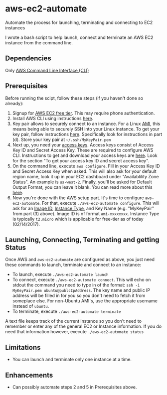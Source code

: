# aws-ec2-automate
Automate the process for launching, terminating and connecting to EC2 instances

I wrote a bash script to help launch, connect and terminate an AWS EC2 instance from the command line.

## Dependencies
Only [AWS Command Line Interface (CLI)](https://aws.amazon.com/cli/)

## Prerequisites
Before running the scipt, follow these steps (if you haven't done so already):

1. Signup for [AWS EC2 free tier](http://aws.amazon.com/free/). This may require phone authentication.
2. Install AWS CLI using instructions [here](http://docs.aws.amazon.com/cli/latest/userguide/installing.html).
3. Key pair allows to securely connect to an instance. For a Linux [AMI](http://docs.aws.amazon.com/AWSEC2/latest/UserGuide/AMIs.html), this means being able to securely SSH into your Linux instance. To get your key pair, follow instructions [here](https://aws.amazon.com/getting-started/tutorials/launch-a-virtual-machine/). Specifically look for instructions in part (d). Store your key pair at `~/.ssh/MyKeyPair.pem`
4. Next up, you need your [access keys](https://aws.amazon.com/developers/access-keys/). Access keys consist of Access Key ID and Secret Access Key. These are required to configure AWS CLI. Instructions to get and download your access keys are [here](http://docs.aws.amazon.com/cli/latest/userguide/cli-chap-getting-set-up.html). Look for the section "To get your access key ID and secret access key".
5. On the command line, execute `aws configure`. Fill in your Access Key ID and Secret Access Key when asked. This will also ask for your default region name, look it up in your EC2 dashboard under "Availablility Zone Status". An example is `us-west-2`. Finally, you'll be asked for Default Output Format, you can leave it blank. You can read more about this [here](http://docs.aws.amazon.com/cli/latest/userguide/cli-chap-getting-started.html).
6. Now you're done with the AWS setup part. It's time to configure `aws-ec2-automate`. For that, execute `./aws-ec2-automate configure`. This will ask for an [Image ID](http://docs.aws.amazon.com/AWSEC2/latest/UserGuide/finding-an-ami.html), [Instance Type](https://aws.amazon.com/ec2/instance-types/), and Key Name (e.g. "MyKeyPair" from part (3) above). Image ID is of format `ami-xxxxxxxx`. Instance Type is typically `t2.micro` which is applicable for free-tier as of today (02/14/2017).

## Launching, Connecting, Terminating and getting Status
Once AWS and `aws-ec2-automate` are configured as above, you just need these commands to launch, terminate and connect to an instance:

* To launch, execute `./aws-ec2-automate launch`
* To connect, execute `./aws-ec2-automate connect`. This will echo on stdout the command you need to type in of the format: `ssh -i MyKeyPair.pem ubuntu@publcIpAddress`. The key name and public IP address will be filled in for you so you don't need to fetch it from someplace else. For non-Ubuntu AMI's, use the appropriate username instead of `ubuntu`.
* To terminate, execute `./aws-ec2-automate terminate`

A text file keeps track of the current instance so you don't need to remember or enter any of the general EC2 or Instance information. If you do need that information however, execute `./aws-ec2-automate status`

## Limitations
* You can launch and terminate only one instance at a time.

## Enhancements
* Can possibly automate steps 2 and 5 in Prerequisites above.


